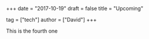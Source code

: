 +++
date = "2017-10-19"
draft = false
title = "Upcoming"

tag = ["tech"]
author = ["David"]
+++

This is the fourth one
